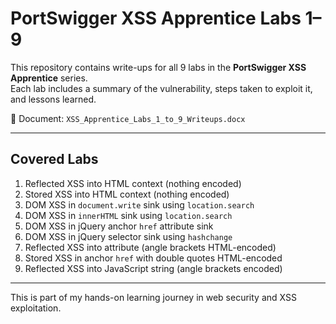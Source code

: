 # PortSwigger XSS Apprentice Labs 1–9

This repository contains write-ups for all 9 labs in the **PortSwigger XSS Apprentice** series.  
Each lab includes a summary of the vulnerability, steps taken to exploit it, and lessons learned.

📄 Document: `XSS_Apprentice_Labs_1_to_9_Writeups.docx`

---

## Covered Labs

1. Reflected XSS into HTML context (nothing encoded)
2. Stored XSS into HTML context (nothing encoded)
3. DOM XSS in `document.write` sink using `location.search`
4. DOM XSS in `innerHTML` sink using `location.search`
5. DOM XSS in jQuery anchor `href` attribute sink
6. DOM XSS in jQuery selector sink using `hashchange`
7. Reflected XSS into attribute (angle brackets HTML-encoded)
8. Stored XSS in anchor `href` with double quotes HTML-encoded
9. Reflected XSS into JavaScript string (angle brackets encoded)

---

This is part of my hands-on learning journey in web security and XSS exploitation.
